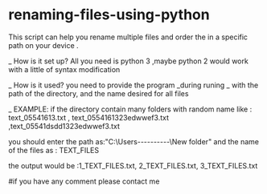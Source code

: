 # renaming-files-using-python
This script can help you rename multiple files and order the in a specific path on your device .

_ How is it set up?
All you need is python 3 ,maybe python 2 would work with a little of syntax modification 

_ How is it used? 
you need to provide the program _during runing _ with the path of the directory, and the name desired for all files 

_ EXAMPLE:
if the directory contain many folders with random name like : text_05541613.txt , text_0554161323edwwef3.txt ,text_05541dsdd1323edwwef3.txt

you should enter the path as:"C:\Users\----\------\New folder"
and the name of the files as : TEXT_FILES

the output would be :1_TEXT_FILES.txt, 2_TEXT_FILES.txt, 3_TEXT_FILES.txt

#if you have any comment please contact me
